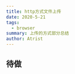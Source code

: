 ```yaml
---
title: http方式文件上传
date: 2020-5-21
tags:
  - browser
summary: 上传的方式部分总结
author: Atrist
---
```


## 待做

